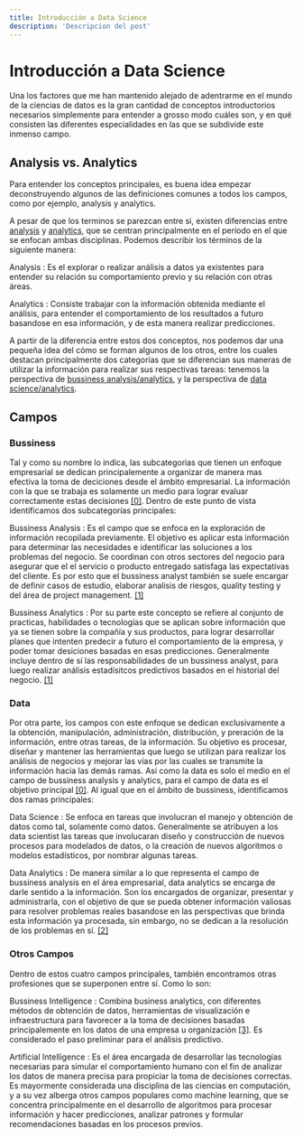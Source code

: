 ```yaml
---
title: Introducción a Data Science
description: 'Descripcion del post'
---
```


# Introducción a Data Science

Una los factores que me han mantenido alejado de adentrarme en el mundo de la ciencias de datos es la gran cantidad de conceptos introductorios necesarios simplemente para entender a grosso modo cuáles son, y en qué consisten las diferentes especialidades en las que se subdivide este inmenso campo.

## Analysis vs. Analytics

Para entender los conceptos principales, es buena idea empezar deconstruyendo algunos de las definiciones comunes a todos los campos, como por ejemplo, analysis y analytics.

A pesar de que los terminos se parezcan entre si, existen diferencias entre <u>analysis</u> y <u>analytics</u>, que se centran principalmente en el período en el que se enfocan ambas disciplinas. Podemos describir los términos de la siguiente manera:

Analysis
: Es el explorar o realizar análisis a datos ya existentes para entender su relación su comportamiento previo y su relación con otras áreas.

Analytics
: Consiste trabajar con la información obtenida mediante el análisis, para entender el comportamiento de los resultados a futuro basandose en esa información, y de esta manera realizar predicciones.

A partir de la diferencia entre estos dos conceptos, nos podemos dar una pequeña idea del cómo se forman algunos de los otros, entre los cuales destacan principalmente dos categorías que se diferencian sus maneras de utilizar la información para realizar sus respectivas tareas: tenemos la perspectiva de <u>bussiness analysis/analytics</u>, y la perspectiva de <u>data science/analytics</u>.

## Campos

### Bussiness

Tal y como su nombre lo indica, las subcategorias que tienen un enfoque empresarial se dedican principalemente a organizar de manera mas efectiva la toma de deciciones desde el ámbito empresarial. La información con la que se trabaja es solamente un medio para lograr evaluar correctamente estas decisiones [[0]](https://www.northeastern.edu/graduate/blog/data-analyst-vs-business-analyst/#:~:text=Business%20analysts%20use%20data%20to,make%20decisions%20on%20their%20own.). Dentro de este punto de vista identificamos dos subcategorías principales:

Bussiness Analysis
: Es el campo que se enfoca en la exploración de información recopilada previamente. El objetivo es aplicar esta información para determinar las necesidades e identificar las soluciones a los problemas del negocio. Se coordinan con otros sectores del negocio para asegurar que el el servicio o producto entregado satisfaga las expectativas del cliente. Es por esto que el bussiness analyst también se suele encargar de definir casos de estudio, elaborar analisis de riesgos, quality testing y del área de project management. [[1]](https://medium.com/@a.reskova/business-analyst-vs-business-analytics-45601d1386e3)

Bussiness Analytics
: Por su parte este concepto se refiere al conjunto de practicas, habilidades o tecnologías que se aplican sobre información que ya se tienen sobre la compañía y sus productos, para lograr desarrollar planes que intenten predecir a futuro el comportamiento de la empresa, y poder tomar desiciones basadas en esas predicciones. Generalmente incluye dentro de sí las responsabilidades de un bussiness analyst, para luego realizar análisis estadísitcos predictivos basados en el historial del negocio. [[1]](https://medium.com/@a.reskova/business-analyst-vs-business-analytics-45601d1386e3)

### Data

Por otra parte, los campos con este enfoque se dedican exclusivamente a la obtención, manipulación, administración, distribución, y preración de la información, entre otras tareas, de la información. Su objetivo es procesar, diseñar y mantener las herramientas que luego se utilizan para realizar los análisis de negocios y mejorar las vías por las cuales se transmite la información hacia las demás ramas. Así como la data es solo el medio en el campo de bussiness analysis y analytics, para el campo de data es el objetivo principal [[0]](https://www.northeastern.edu/graduate/blog/data-analyst-vs-business-analyst/#:~:text=Business%20analysts%20use%20data%20to,make%20decisions%20on%20their%20own.). Al igual que en el ámbito de bussiness, identificamos dos ramas principales:

Data Science
: Se enfoca en tareas que involucran el manejo y obtención de datos como tal, solamente como datos. Generalmente se atribuyen a los data scientist las tareas que involucaran diseño y construcción de nuevos procesos para modelados de datos, o la creación de nuevos algoritmos o modelos estadísticos, por nombrar algunas tareas.

Data Analytics
: De manera similar a lo que representa el campo de bussiness analysis en el área empresarial, data analytics se encarga de darle sentido a la información. Son los encargados de organizar, presentar y administrarla, con el objetivo de que se pueda obtener información valiosas para resolver problemas reales basandose en las perspectivas que brinda esta información ya procesada, sin embargo, no se dedican a la resolución de los problemas en sí. [[2]](https://www.sisense.com/blog/data-science-vs-data-analytics/#:~:text=Data%20science%20is%20an%20umbrella,immediately%20based%20on%20existing%20queries.)

### Otros Campos

Dentro de estos cuatro campos principales, también encontramos otras profesiones que se superponen entre sí. Como lo son:

Bussiness Intelligence
: Combina business analytics, con diferentes métodos de obtención de datos, herramientas de visualización e infraestructura para favorecer a la toma de decisiones basadas principalemente en los datos de una empresa u organización [[3]](https://www.tableau.com/learn/articles/business-intelligence). Es considerado el paso preliminar para el análisis predictivo.

Artificial Intelligence
: Es el área encargada de desarrollar las tecnologías necesarias para simular el comportamiento humano con el fin de analizar los datos de manera precisa para propiciar la toma de decisiones correctas. Es mayormente considerada una disciplina de las ciencias en computación, y a su vez alberga otros campos populares como machine learning, que se concentra principalmente en el desarrollo de algoritmos para procesar información y hacer predicciones, analizar patrones y formular recomendaciones basadas en los procesos previos.
